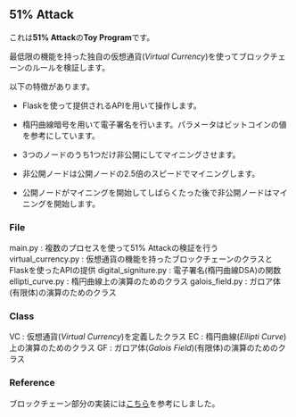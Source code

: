 ## 51% Attack

これは**51% Attack**の**Toy Program**です。

最低限の機能を持った独自の仮想通貨(*Virtual Currency*)を使ってブロックチェーンのルールを検証します。

以下の特徴があります。

- Flaskを使って提供されるAPIを用いて操作します。

- 楕円曲線暗号を用いて電子署名を行います。パラメータはビットコインの値を参考にしています。

- 3つのノードのうち1つだけ非公開にしてマイニングさせます。

- 非公開ノードは公開ノードの2.5倍のスピードでマイニングします。

- 公開ノードがマイニングを開始してしばらくたった後で非公開ノードはマイニングを開始します。


### File
main.py : 複数のプロセスを使って51% Attackの検証を行う
virtual_currency.py : 仮想通貨の機能を持ったブロックチェーンのクラスとFlaskを使ったAPIの提供
digital_signiture.py : 電子署名(楕円曲線DSA)の関数
ellipti_curve.py : 楕円曲線上の演算のためのクラス
galois_field.py : ガロア体(有限体)の演算のためのクラス

### Class
VC : 仮想通貨(*Virtual Currency*)を定義したクラス 
EC : 楕円曲線(*Ellipti Curve*)上の演算のためのクラス
GF : ガロア体(*Galois Field*)(有限体)の演算のためのクラス

### Reference
ブロックチェーン部分の実装には[こちら](https://qiita.com/hidehiro98/items/841ece65d896aeaa8a2a)を参考にしました。